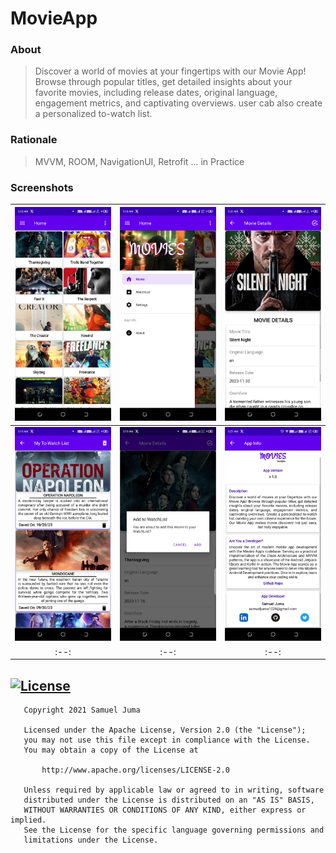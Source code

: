 # MovieApp
### About
> Discover a world of movies at your fingertips with our Movie App! Browse through popular titles, 
> get detailed insights about your favorite movies, including release dates, original language, 
> engagement metrics, and captivating overviews. user cab also create a personalized to-watch list. 

### Rationale
> MVVM, ROOM, NavigationUI, Retrofit ... in Practice
> 
### Screenshots
| <img src="screenshots/1.jpeg" width=280/> | <img src="screenshots/2.jpeg" width=280/> | <img src="screenshots/3.jpeg" width=280/> |
|:-----------------------------------------:|:-----------------------------------------:|:-----------------------------------------:|
| <img src="screenshots/4.jpeg" width=280/> | <img src="screenshots/5.jpeg" width=280/> | <img src="screenshots/6.jpeg" width=280/> |
|                   :--:                    |                   :--:                    |                   :--:                    |


## [![License](https://img.shields.io/badge/License-Apache%202.0-blue.svg)](https://opensource.org/licenses/Apache-2.0)
```
   Copyright 2021 Samuel Juma

   Licensed under the Apache License, Version 2.0 (the "License");
   you may not use this file except in compliance with the License.
   You may obtain a copy of the License at

       http://www.apache.org/licenses/LICENSE-2.0

   Unless required by applicable law or agreed to in writing, software
   distributed under the License is distributed on an "AS IS" BASIS,
   WITHOUT WARRANTIES OR CONDITIONS OF ANY KIND, either express or implied.
   See the License for the specific language governing permissions and
   limitations under the License.
   ```
